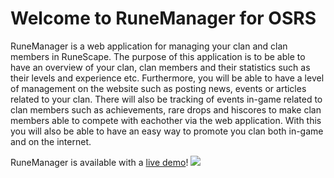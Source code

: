 <h1>Welcome to RuneManager for OSRS</h1>

<p>RuneManager is a web application for managing your clan and clan members in RuneScape. The purpose of this application is to be able to have an overview of your clan, clan members and their statistics such as their levels and experience etc. Furthermore, you will be able to have a level of management on the website such as posting news, events or articles related to your clan. There will also be tracking of events in-game related to clan members such as achievements, rare drops and hiscores to make clan members able to compete with eachother via the web application. With this you will also be able to have an easy way to promote you clan both in-game and on the internet.</p>

RuneManager is available with a <a href="https://runemanager.habski.me/">live demo</a>!
<img src="https://i.imgur.com/Y0TKY30.png">
